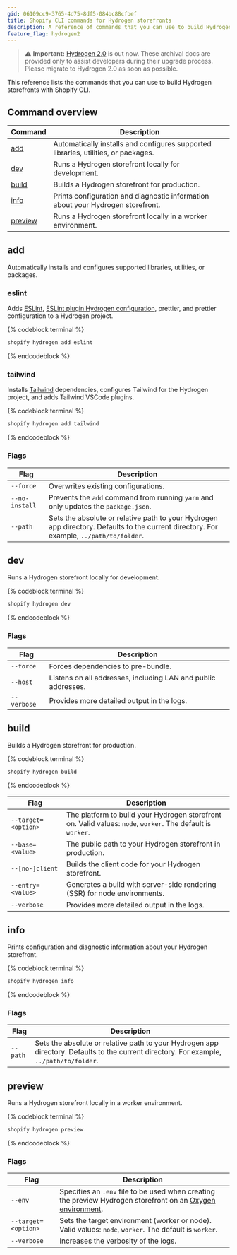 ```yaml
---
gid: 06109cc9-3765-4d75-8df5-084bc88cfbef
title: Shopify CLI commands for Hydrogen storefronts
description: A reference of commands that you can use to build Hydrogen storefronts with Shopify CLI.
feature_flag: hydrogen2
---
```


> ⚠️ **Important:** [Hydrogen 2.0](https://hydrogen.shopify.dev) is out now. These archival docs are provided only to assist developers during their upgrade process. Please migrate to Hydrogen 2.0 as soon as possible.


This reference lists the commands that you can use to build Hydrogen storefronts with Shopify CLI.

## Command overview

| Command | Description |
| --- | --- |
| [add](#add) | Automatically installs and configures supported libraries, utilities, or packages. |
| [dev](#dev) | Runs a Hydrogen storefront locally for development. |
| [build](#build) | Builds a Hydrogen storefront for production. |
| [info](#info) | Prints configuration and diagnostic information about your Hydrogen storefront. |
| [preview](#preview) | Runs a Hydrogen storefront locally in a worker environment. |

## add

Automatically installs and configures supported libraries, utilities, or packages.

### eslint

Adds [ESLint](https://eslint.org/), [ESLint plugin Hydrogen configuration](/custom-storefronts/hydrogen/eslint#hydrogen-configuration), prettier, and prettier configuration to a Hydrogen project.

{% codeblock terminal %}

```bash
shopify hydrogen add eslint
```

{% endcodeblock %}

### tailwind

Installs [Tailwind](https://tailwindcss.com/) dependencies, configures Tailwind for the Hydrogen project, and adds Tailwind VSCode plugins.

{% codeblock terminal %}

```bash
shopify hydrogen add tailwind
```

{% endcodeblock %}

### Flags

| Flag | Description |
| --- | --- |
| `--force` | Overwrites existing configurations. |
| `--no-install` | Prevents the `add` command from running `yarn` and only updates the `package.json`. |
| `--path` | Sets the absolute or relative path to your Hydrogen app directory. Defaults to the current directory. For example, `../path/to/folder`. |

## dev

Runs a Hydrogen storefront locally for development.

{% codeblock terminal %}

```bash
shopify hydrogen dev
```

{% endcodeblock %}

### Flags

| Flag | Description |
| ---  | --- |
| `--force` | Forces dependencies to pre-bundle. |
| `--host` | Listens on all addresses, including LAN and public addresses. |
| `--verbose` | Provides more detailed output in the logs. |

## build

Builds a Hydrogen storefront for production.

{% codeblock terminal %}

```bash
shopify hydrogen build
```

{% endcodeblock %}

| Flag | Description |
| ---  | --- |
| `--target=<option>` | The platform to build your Hydrogen storefront on. Valid values: `node`, `worker`. The default is `worker`. |
| `--base=<value>` | The public path to your Hydrogen storefront in production. |
| `--[no-]client` | Builds the client code for your Hydrogen storefront. |
| `--entry=<value>` | Generates a build with server-side rendering (SSR) for node environments. |
| `--verbose` | Provides more detailed output in the logs. |

## info

Prints configuration and diagnostic information about your Hydrogen storefront.

{% codeblock terminal %}

```bash
shopify hydrogen info
```

{% endcodeblock %}

### Flags

| Flag | Description |
| ---  | --- |
| `--path` | Sets the absolute or relative path to your Hydrogen app directory. Defaults to the current directory. For example, `../path/to/folder`.|

## preview

Runs a Hydrogen storefront locally in a worker environment.

{% codeblock terminal %}

```bash
shopify hydrogen preview
```

{% endcodeblock %}

### Flags

| Flag | Description |
| ---  | --- |
| `--env` | Specifies an `.env` file to be used when creating the preview Hydrogen storefront on an [Oxygen environment](/custom-storefronts/oxygen). |
| `--target=<option>` | Sets the target environment (worker or node). Valid values: `node`, `worker`. The default is `worker`. |
| `--verbose` | Increases the verbosity of the logs. |
